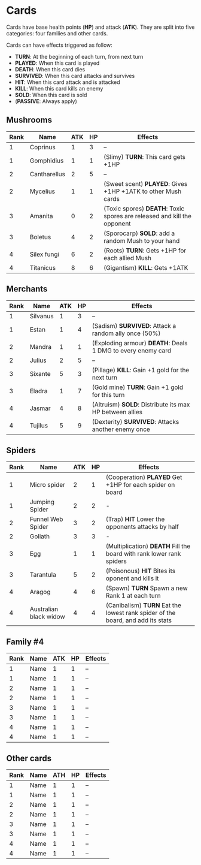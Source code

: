 # Cards

Cards have base health points (**HP**) and attack (**ATK**).
They are split into five categories: four families and other cards.

Cards can have effects triggered as follow:

- **TURN**: At the beginning of each turn, from next turn
- **PLAYED**: When this card is played
- **DEATH**: When this card dies
- **SURVIVED**: When this card attacks and survives
- **HIT**: When this card attack and is attacked
- **KILL**: When this card kills an enemy
- **SOLD**: When this card is sold
- (**PASSIVE**: Always apply)

## Mushrooms

Rank | Name | ATK | HP | Effects
-----|------|-----|----|--------
1 | Coprinus | 1 | 3 | –
1 | Gomphidius | 1 | 1 | (Slimy) **TURN**: This card gets +1HP
2 | Cantharellus | 2 | 5 | –
2 | Mycelius | 1 | 1 | (Sweet scent) **PLAYED**: Gives +1HP +1ATK to other Mush cards
3 | Amanita | 0 | 2 | (Toxic spores) **DEATH**: Toxic spores are released and kill the opponent
3 | Boletus | 4 | 2 | (Sporocarp) **SOLD**: add a random Mush to your hand
4 | Silex fungi | 6 | 2 | (Roots) **TURN**: Gets +1HP for each allied Mush
4 | Titanicus | 8 | 6 | (Gigantism) **KILL**: Gets +1ATK

## Merchants

Rank | Name | ATK | HP | Effects
-----|------|-----|----|--------
1 | Silvanus | 1 | 3 | –
1 | Estan | 1 | 4 | (Sadism) **SURVIVED**: Attack a random ally once (50%)
2 | Mandra | 1 | 1 | (Exploding armour) **DEATH**: Deals 1 DMG to every enemy card
2 | Julius | 2 | 5 |  –
3 | Sixante | 5 | 3 | (Pillage) **KILL**: Gain +1 gold for the next turn
3 | Eladra | 1 | 7 | (Gold mine) **TURN**: Gain +1 gold for this turn
4 | Jasmar | 4 | 8 | (Altruism) **SOLD**: Distribute its max HP between allies
4 | Tujilus | 5 | 9 | (Dexterity) **SURVIVED**: Attacks another enemy once

## Spiders

Rank | Name | ATK | HP | Effects
-----|------|-----|----|--------
1 | Micro spider | 2 | 1 | (Cooperation) **PLAYED** Get +1HP for each spider on board
1 | Jumping Spider | 2 | 2 | -
2 | Funnel Web Spider | 3 | 2 | (Trap) **HIT** Lower the opponents attacks by half
2 | Goliath | 3 | 3 | -
3 | Egg | 1 | 1 | (Multiplication) **DEATH** Fill the board with rank lower rank spiders
3 | Tarantula | 5 | 2 | (Poisonous) **HIT** Bites its oponent and kills it
4 | Aragog | 4 | 6 | (Spawn) **TURN** Spawn a new Rank 1 at each turn
4 | Australian black widow | 4 | 4 | (Canibalism) **TURN** Eat the lowest rank spider of the board, and add its stats

## Family #4

Rank | Name | ATK | HP | Effects
-----|------|-----|----|--------
1 | Name | 1 | 1 | –
1 | Name | 1 | 1 | –
2 | Name | 1 | 1 | –
2 | Name | 1 | 1 | –
3 | Name | 1 | 1 | –
3 | Name | 1 | 1 | –
4 | Name | 1 | 1 | –
4 | Name | 1 | 1 | –

## Other cards

Rank | Name | ATH | HP | Effects
-----|------|-----|----|--------
1 | Name | 1 | 1 | –
1 | Name | 1 | 1 | –
2 | Name | 1 | 1 | –
2 | Name | 1 | 1 | –
3 | Name | 1 | 1 | –
3 | Name | 1 | 1 | –
4 | Name | 1 | 1 | –
4 | Name | 1 | 1 | –